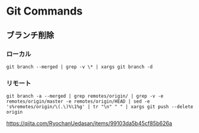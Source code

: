 # Git Commands

## ブランチ削除

### ローカル
```
git branch --merged | grep -v \* | xargs git branch -d
```

### リモート
```
git branch -a --merged | grep remotes/origin/ | grep -v -e remotes/origin/master -e remotes/origin/HEAD | sed -e 's%remotes/origin/\(.\)%\1%g' | tr "\n" " " | xargs git push --delete origin
```
https://qiita.com/RyochanUedasan/items/99103da5b45cf85b626a
